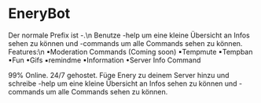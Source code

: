# EneryBot
Der normale Prefix ist -.\n
Benutze -help um eine kleine Übersicht an Infos sehen zu können und -commands um alle Commands sehen zu können. 
Features:\n
▪Moderation Commands (Coming soon)
    ▪Tempmute
    ▪Tempban
▪Fun
    •Gifs
    ▪remindme
▪Information
    •Server Info Command

99% Online. 24/7 gehostet.
Füge Enery zu deinem Server hinzu und schreibe -help um eine kleine Übersicht an Infos sehen zu können und -commands um alle Commands sehen zu können.
